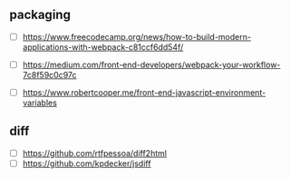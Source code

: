 ## packaging

- [ ] https://www.freecodecamp.org/news/how-to-build-modern-applications-with-webpack-c81ccf6dd54f/
- [ ] https://medium.com/front-end-developers/webpack-your-workflow-7c8f59c0c97c
- [ ] https://www.robertcooper.me/front-end-javascript-environment-variables


## diff
- [ ] https://github.com/rtfpessoa/diff2html
- [ ] https://github.com/kpdecker/jsdiff